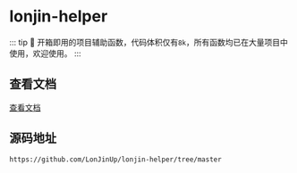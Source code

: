 # lonjin-helper

::: tip
:rocket: 开箱即用的项目辅助函数，代码体积仅有`8k`，所有函数均已在大量项目中使用，欢迎使用。
::: 

## 查看文档

[查看文档](./guide/README.md)

## 源码地址

```JS
https://github.com/LonJinUp/lonjin-helper/tree/master
```